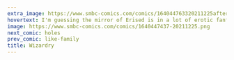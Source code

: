 ```yaml
---
extra_image: https://www.smbc-comics.com/comics/164044763320211225after.png
hovertext: I'm guessing the mirror of Erised is in a lot of erotic fanfiction, but I refuse - REFUSE - to learn if I'm right.
image: https://www.smbc-comics.com/comics/1640447437-20211225.png
next_comic: holes
prev_comic: like-family
title: Wizardry
---
```


